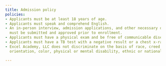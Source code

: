 ```yaml
---
title: Admission policy
policies:
- Applicants must be at least 18 years of age.
- Applicants must speak and comprehend English.
- An in-person interview, admission applications, and other necessary documentation
  must be submitted and approved prior to enrollment.
- Applicants must have a physical exam and be free of communicable diseases.
- Applicants must have a TB test with a negative result or a chest x-ray performed.
- Excel Academy, LLC does not discriminate on the basis of race, creed, gender, sexual
  orientation, color, physical or mental disability, ethnic or national origin.

---
```

